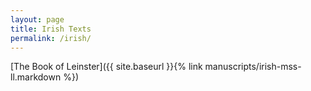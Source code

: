 ```yaml
---
layout: page
title: Irish Texts
permalink: /irish/
---
```


[The Book of Leinster]({{ site.baseurl }}{% link manuscripts/irish-mss-ll.markdown %})
